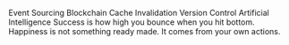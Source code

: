 Event Sourcing Blockchain Cache Invalidation Version Control Artificial Intelligence Success is how high you bounce when you hit bottom. Happiness is not something ready made. It comes from your own actions.
